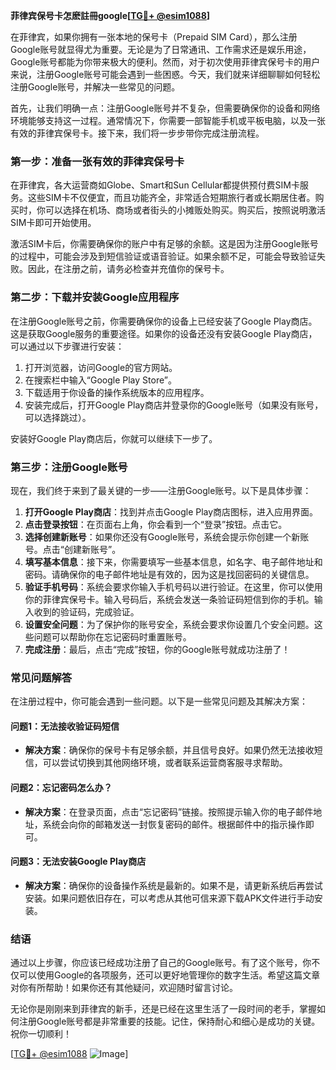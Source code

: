 **菲律宾保号卡怎麽註冊google[[TG💪+ @esim1088](https://t.me/s/esim1088)]**

在菲律宾，如果你拥有一张本地的保号卡（Prepaid SIM Card），那么注册Google账号就显得尤为重要。无论是为了日常通讯、工作需求还是娱乐用途，Google账号都能为你带来极大的便利。然而，对于初次使用菲律宾保号卡的用户来说，注册Google账号可能会遇到一些困惑。今天，我们就来详细聊聊如何轻松注册Google账号，并解决一些常见的问题。

首先，让我们明确一点：注册Google账号并不复杂，但需要确保你的设备和网络环境能够支持这一过程。通常情况下，你需要一部智能手机或平板电脑，以及一张有效的菲律宾保号卡。接下来，我们将一步步带你完成注册流程。

### 第一步：准备一张有效的菲律宾保号卡

在菲律宾，各大运营商如Globe、Smart和Sun Cellular都提供预付费SIM卡服务。这些SIM卡不仅便宜，而且功能齐全，非常适合短期旅行者或长期居住者。购买时，你可以选择在机场、商场或者街头的小摊贩处购买。购买后，按照说明激活SIM卡即可开始使用。

激活SIM卡后，你需要确保你的账户中有足够的余额。这是因为注册Google账号的过程中，可能会涉及到短信验证或语音验证。如果余额不足，可能会导致验证失败。因此，在注册之前，请务必检查并充值你的保号卡。

### 第二步：下载并安装Google应用程序

在注册Google账号之前，你需要确保你的设备上已经安装了Google Play商店。这是获取Google服务的重要途径。如果你的设备还没有安装Google Play商店，可以通过以下步骤进行安装：

1. 打开浏览器，访问Google的官方网站。
2. 在搜索栏中输入“Google Play Store”。
3. 下载适用于你设备的操作系统版本的应用程序。
4. 安装完成后，打开Google Play商店并登录你的Google账号（如果没有账号，可以选择跳过）。

安装好Google Play商店后，你就可以继续下一步了。

### 第三步：注册Google账号

现在，我们终于来到了最关键的一步——注册Google账号。以下是具体步骤：

1. **打开Google Play商店**：找到并点击Google Play商店图标，进入应用界面。
2. **点击登录按钮**：在页面右上角，你会看到一个“登录”按钮。点击它。
3. **选择创建新账号**：如果你还没有Google账号，系统会提示你创建一个新账号。点击“创建新账号”。
4. **填写基本信息**：接下来，你需要填写一些基本信息，如名字、电子邮件地址和密码。请确保你的电子邮件地址是有效的，因为这是找回密码的关键信息。
5. **验证手机号码**：系统会要求你输入手机号码以进行验证。在这里，你可以使用你的菲律宾保号卡。输入号码后，系统会发送一条验证码短信到你的手机。输入收到的验证码，完成验证。
6. **设置安全问题**：为了保护你的账号安全，系统会要求你设置几个安全问题。这些问题可以帮助你在忘记密码时重置账号。
7. **完成注册**：最后，点击“完成”按钮，你的Google账号就成功注册了！

### 常见问题解答

在注册过程中，你可能会遇到一些问题。以下是一些常见问题及其解决方案：

#### 问题1：无法接收验证码短信
- **解决方案**：确保你的保号卡有足够余额，并且信号良好。如果仍然无法接收短信，可以尝试切换到其他网络环境，或者联系运营商客服寻求帮助。

#### 问题2：忘记密码怎么办？
- **解决方案**：在登录页面，点击“忘记密码”链接。按照提示输入你的电子邮件地址，系统会向你的邮箱发送一封恢复密码的邮件。根据邮件中的指示操作即可。

#### 问题3：无法安装Google Play商店
- **解决方案**：确保你的设备操作系统是最新的。如果不是，请更新系统后再尝试安装。如果问题依旧存在，可以考虑从其他可信来源下载APK文件进行手动安装。

### 结语

通过以上步骤，你应该已经成功注册了自己的Google账号。有了这个账号，你不仅可以使用Google的各项服务，还可以更好地管理你的数字生活。希望这篇文章对你有所帮助！如果你还有其他疑问，欢迎随时留言讨论。

无论你是刚刚来到菲律宾的新手，还是已经在这里生活了一段时间的老手，掌握如何注册Google账号都是非常重要的技能。记住，保持耐心和细心是成功的关键。祝你一切顺利！

[[TG💪+ @esim1088](https://t.me/s/esim1088) ![Image](https://i.postimg.cc/4NQfJmqS/Snipaste-2025-05-13-00-14-12.png)]